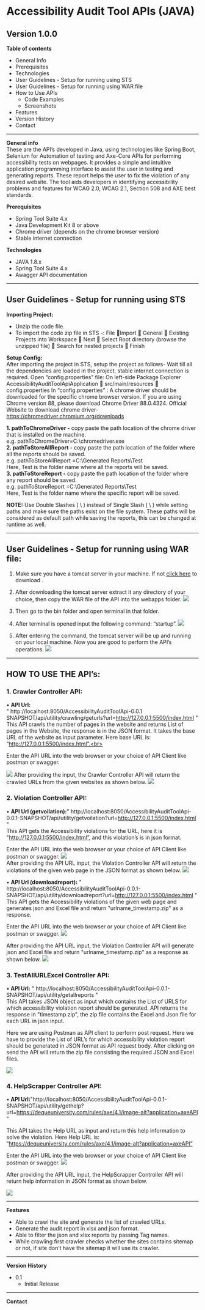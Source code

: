 
# Accessibility Audit Tool APIs (JAVA)


## Version 1.0.0


**Table of contents**
- General Info
- Prerequisites
- Technologies
- User Guidelines - Setup for running using STS 
- User Guidelines - Setup for running using WAR file
- How to Use APIs
	- Code Examples
	- Screenshots 
- Features 
- Version History
- Contact
 -----------------------------------
**General info**
<br>
These are the API’s developed in Java, using technologies like Spring Boot, Selenium for Automation of testing and Axe-Core APIs for performing accessibility tests on webpages. It provides a simple and intuitive application programming interface to assist the user in testing and generating reports. These report helps the user to fix the violation of any desired website. The tool aids developers in identifying accessibility problems and features for WCAG 2.0, WCAG 2.1, Section 508 and AXE best standards. 

**Prerequisites**
   - Spring Tool Suite 4.x
   - Java Development Kit 8 or above 
   - Chrome driver (depends on the chrome browser version)
   - Stable internet connection


**Technologies**
   - JAVA 1.8.x
   - Spring Tool Suite 4.x
   - Awagger API documentation
-----------------------
## User Guidelines - Setup for running using STS 

**Importing Project:**
   - Unzip the code file.
   - To import the code zip file in STS -:
     File Import  General  Existing Projects into Workspace  Next  Select Root directory (browse the unzipped file)  Search for nested projects  Finish

**Setup Config:**
<br>
After importing the project in STS, setup the project as follows-
Wait till all the dependencies are loaded in the project, stable internet connection is required. 
Open “config.properties” file:
On left-side Package Explorer AccessibilityAuditToolApiApplication  src/main/resources  config.properties
In “config.properties” : 
A chrome driver should be downloaded for the specific chrome browser version. If you are using Chrome version 88, please download Chrome Driver 88.0.4324.
Official Website to download chrome driver- https://chromedriver.chromium.org/downloads 
<br>

<b>1.	pathToChromeDriver -</b> copy paste the path location of the chrome driver that is installed on the machine.  
	e.g. pathToChromeDriver=C:\\chromedriver.exe <br>
<b>2.	pathToStoreAllReport -</b> copy paste the path location of the folder where all the reports should be saved.  
	e.g. pathToStoreAllReport =C:\\Generated Reports\\Test <br>
	Here, Test is the folder name where all the reports will be saved. <br>
<b>3.	pathToStoreReport -</b> copy paste the path location of the folder where any report should be saved.<br>
	e.g. pathToStoreReport =C:\\Generated Reports\\Test <br>
	Here, Test is the folder name where the specific report will be saved. <br>

<b>NOTE:</b>
Use Double Slashes ( \\ ) instead of Single Slash ( \ ) while setting paths and make sure the paths exist on the file system. These paths will be considered as default path while saving the reports, this can be changed at runtime as well.  <br>

---------------
## User Guidelines - Setup for running using WAR file:

1.	Make sure you have a tomcat server in your machine. If not [click here](https://tomcat.apache.org/download-80.cgi) to download .
2.	After downloading the tomcat server extract it any directory of your choice, then copy the WAR file of the API into the webapps folder.
 	<img src='.\API Screenshots\tomcat1.png'> <br>

3.	Then go to the bin folder and open terminal in that folder.
4.	After terminal is opened input the following command: “startup”.
	<img src='.\API Screenshots\tomcat2.png'> <br>

5.	After entering the command, the tomcat server will be up and running on your local machine. Now you are good to perform the API’s operations.
	<img src='.\API Screenshots\tomcat3.png'> <br>

------------

## HOW TO USE THE API’s:

### 1. Crawler Controller API:<br>
• <b>API Url:</b></br> " http://localhost:8050/AccessibilityAuditToolApi-0.0.1 SNAPSHOT/api/utility/crawling/geturls?url=http://127.0.0.1:5500/index.html " <br>
This API crawls the number of pages in the website and returns List of pages in the Website, the response is in the JSON format. It takes the base URL of the website as input parameter. 
Here base URL is: “http://127.0.0.1:5500/index.html”.<br>

Enter the API URL into the web browser or your choice of API Client like postman or swagger.

 <img src='.\API Screenshots\geturl.png'>
After providing the input, the Crawler Controller API will return the crawled URLs from the given websites as shown below.
  <img src='.\API Screenshots\geturl1.png'> <br>





### 2. Violation Controller API:
• <b>API Url (getvoilation):</b>" http://localhost:8050/AccessibilityAuditToolApi-0.0.1-SNAPSHOT/api/utility/getvoilation?url=http://127.0.0.1:5500/index.html "<br>
This API gets the Accessibility violations for the URL, here it is "http://127.0.0.1:5500/index.html”, and this violation’s is in json format.

 Enter the API URL into the web browser or your choice of API Client like postman or swagger.
  <img src='.\API Screenshots\getviolation.png'><br>
After providing the API URL input, the Violation Controller API will return the violations of the given web page in the JSON format as shown below.
  <img src='.\API Screenshots\getviolation1.png'>







• <b>API Url (downloadreport):</b> " http://localhost:8050/AccessibilityAuditToolApi-0.0.1-SNAPSHOT/api/utility/downloadreport?url=http://127.0.0.1:5500/index.html "<br>
This API gets the Accessibility violations of the given web page and generates json and Excel file and return "urlname_timestamp.zip" as a response.

Enter the API URL into the web browser or your choice of API Client like postman or swagger.
  <img src='.\API Screenshots\downloadreport.png'> <br>

After providing the API URL input, the Violation Controller API will generate json and Excel file and return "urlname_timestamp.zip" as a response as shown below.
  <img src='.\API Screenshots\downloadreport1.png'> <br>







### 3. TestAllURLExcel Controller API:
•<b> API Url:</b> " http://localhost:8050/AccessibilityAuditToolApi-0.0.1-SNAPSHOT/api/utility/getallreports " <br>
This API takes JSON object as input which contains the List of URLS for which accessibility violation report should be generated. API returns the response in "timestamp.zip", the zip file contains the Excel and Json file for each URL in json input.

Here we are using Postman as API client to perform post request. Here we have to provide the List of URL’s for which accessibility violation report should be generated in JSON format as API request body. After clicking on send the API will return the zip file consisting the required JSON and Excel files.
 
 <img src='.\API Screenshots\getallreports.png'> <br>








### 4. HelpScrapper Controller API:
•<b> API Url:</b>"http://localhost:8050/AccessibilityAuditToolApi-0.0.1-SNAPSHOT/api/utility/gethelp?url=https://dequeuniversity.com/rules/axe/4.1/image-alt?application=axeAPI "<br>

This API takes the Help URL as input and return this help information to solve the violation. Here Help URL is: “https://dequeuniversity.com/rules/axe/4.1/image-alt?application=axeAPI” 

Enter the API URL into the web browser or your choice of API Client like postman or swagger.
  <img src='.\API Screenshots\helpscrapper.png'> <br>

After providing the API URL input, the HelpScrapper Controller API will return help information in JSON format as shown below.
 
 <img src='.\API Screenshots\helpscrapper1.png'> <br>

-----------
**Features**

- Able to crawl the site and generate the list of crawled URLs.
- Generate the audit report in xlsx and json format.
- Able to filter the json and xlsx reports by passing Tag names.
- While crawling first crawler checks whether the sites contains sitemap or not, if site don’t have the sitemap it will use its crawler.

----------
**Version History**
* 0.1
   * Initial Release


----------
**Contact**
<!--name and contact github pro Link-->
